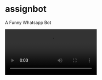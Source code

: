 # assignbot
A Funny Whatsapp Bot

![Sample video](https://github.com/RamDurgaSai/assignbot/blob/main/videos/AssignBot.mp4?raw=True) 
